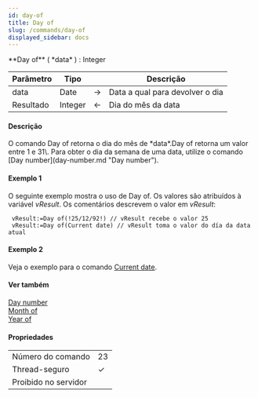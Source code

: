 ```yaml
---
id: day-of
title: Day of
slug: /commands/day-of
displayed_sidebar: docs
---
```


<!--REF #_command_.Day of.Syntax-->**Day of** ( *data* ) : Integer<!-- END REF-->
<!--REF #_command_.Day of.Params-->
| Parâmetro | Tipo |  | Descrição |
| --- | --- | --- | --- |
| data | Date | &#8594;  | Data a qual para devolver o dia |
| Resultado | Integer | &#8592; | Dia do mês da data |

<!-- END REF-->

#### Descrição 

<!--REF #_command_.Day of.Summary-->O comando Day of retorna o dia do mês de *data*.<!-- END REF-->Day of retorna um valor entre 1 e 31\. Para obter o dia da semana de uma data, utilize o comando [Day number](day-number.md "Day number").

#### Exemplo 1 

O seguinte exemplo mostra o uso de Day of. Os valores são atribuídos à variável *vResult*. Os comentários descrevem o valor em *vResult*: 

```4d
 vResult:=Day of(!25/12/92!) // vResult recebe o valor 25
 vResult:=Day of(Current date) // vResult toma o valor do día da data atual
```

#### Exemplo 2 

Veja o exemplo para o comando [Current date](current-date.md "Current date"). 

#### Ver também 

[Day number](day-number.md)  
[Month of](month-of.md)  
[Year of](year-of.md)  

#### Propriedades
|  |  |
| --- | --- |
| Número do comando | 23 |
| Thread-seguro | &check; |
| Proibido no servidor ||


